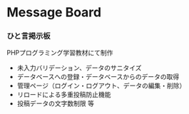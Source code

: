 # Message Board
### ひと言掲示板
PHPプログラミング学習教材にて制作 
- 未入力バリデーション、データのサニタイズ
- データベースへの登録・データベースからのデータの取得
- 管理ページ（ログイン・ログアウト、データの編集・削除）
- リロードによる多重投稿防止機能
- 投稿データの文字数制限  等